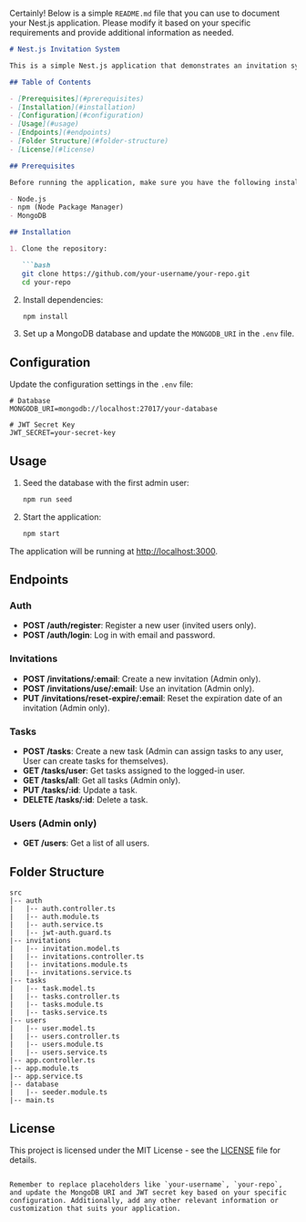 Certainly! Below is a simple `README.md` file that you can use to document your Nest.js application. Please modify it based on your specific requirements and provide additional information as needed.

```markdown
# Nest.js Invitation System

This is a simple Nest.js application that demonstrates an invitation system with user authentication, task management, and admin features.

## Table of Contents

- [Prerequisites](#prerequisites)
- [Installation](#installation)
- [Configuration](#configuration)
- [Usage](#usage)
- [Endpoints](#endpoints)
- [Folder Structure](#folder-structure)
- [License](#license)

## Prerequisites

Before running the application, make sure you have the following installed:

- Node.js
- npm (Node Package Manager)
- MongoDB

## Installation

1. Clone the repository:

   ```bash
   git clone https://github.com/your-username/your-repo.git
   cd your-repo
   ```

2. Install dependencies:

   ```bash
   npm install
   ```

3. Set up a MongoDB database and update the `MONGODB_URI` in the `.env` file.

## Configuration

Update the configuration settings in the `.env` file:

```env
# Database
MONGODB_URI=mongodb://localhost:27017/your-database

# JWT Secret Key
JWT_SECRET=your-secret-key
```

## Usage

1. Seed the database with the first admin user:

   ```bash
   npm run seed
   ```

2. Start the application:

   ```bash
   npm start
   ```

The application will be running at [http://localhost:3000](http://localhost:3000).

## Endpoints

### Auth

- **POST /auth/register**: Register a new user (invited users only).
- **POST /auth/login**: Log in with email and password.

### Invitations

- **POST /invitations/:email**: Create a new invitation (Admin only).
- **POST /invitations/use/:email**: Use an invitation (Admin only).
- **PUT /invitations/reset-expire/:email**: Reset the expiration date of an invitation (Admin only).

### Tasks

- **POST /tasks**: Create a new task (Admin can assign tasks to any user, User can create tasks for themselves).
- **GET /tasks/user**: Get tasks assigned to the logged-in user.
- **GET /tasks/all**: Get all tasks (Admin only).
- **PUT /tasks/:id**: Update a task.
- **DELETE /tasks/:id**: Delete a task.

### Users (Admin only)

- **GET /users**: Get a list of all users.

## Folder Structure

```
src
|-- auth
|   |-- auth.controller.ts
|   |-- auth.module.ts
|   |-- auth.service.ts
|   |-- jwt-auth.guard.ts
|-- invitations
|   |-- invitation.model.ts
|   |-- invitations.controller.ts
|   |-- invitations.module.ts
|   |-- invitations.service.ts
|-- tasks
|   |-- task.model.ts
|   |-- tasks.controller.ts
|   |-- tasks.module.ts
|   |-- tasks.service.ts
|-- users
|   |-- user.model.ts
|   |-- users.controller.ts
|   |-- users.module.ts
|   |-- users.service.ts
|-- app.controller.ts
|-- app.module.ts
|-- app.service.ts
|-- database
|   |-- seeder.module.ts
|-- main.ts
```

## License

This project is licensed under the MIT License - see the [LICENSE](LICENSE) file for details.
```

Remember to replace placeholders like `your-username`, `your-repo`, and update the MongoDB URI and JWT secret key based on your specific configuration. Additionally, add any other relevant information or customization that suits your application.